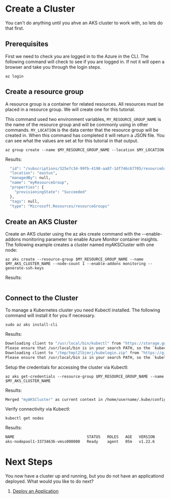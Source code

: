 # Create a Cluster

You can't do anything until you ahve an AKS cluster to work with, so lets do that first.

## Prerequisites

First we need to check you are logged in to the Azure in the CLI. The following command will check to see if you are logged in. If not it will open a browser and take you through the login steps.

```
az login
```
## Create a resource group

A resource group is a container for related resources. All resources must be placed in a resource group. We will create one for this tutorial. 

This command used two environment variables, `MY_RESOURCE_GROUP_NAME` is the name of the resource group and will be commonly using in other commands. `MY_LOCATION` is the data center that the resource group will be created in. When this command has completed it will return a JSON file. You can see what the values are set at for this tutorial in that output.

```
az group create --name $MY_RESOURCE_GROUP_NAME --location $MY_LOCATION
```

Results:

```expected_similarity=0.3
  "id": "/subscriptions/325e7c34-99fb-4190-aa87-1df746c67705/resourceGroups/myResourceGroup",
  "location": "eastus",
  "managedBy": null,
  "name": "myResourceGroup",
  "properties": {
    "provisioningState": "Succeeded"
  },
  "tags": null,
  "type": "Microsoft.Resources/resourceGroups"
```

## Create an AKS Cluster

Create an AKS cluster using the az aks create command with the --enable-addons monitoring parameter to enable Azure Monitor container insights. The following example creates a cluster named myAKSCluster with one node:

```
az aks create --resource-group $MY_RESOURCE_GROUP_NAME --name $MY_AKS_CLUSTER_NAME --node-count 1 --enable-addons monitoring --generate-ssh-keys
```

Results:

```expected_similarity=0.3

```

## Connect to the Cluster

To manage a Kubernetes cluster you need Kubectl installed. The following command will install it for you if necessary.

```
sudo az aks install-cli
```

Results:

```expected_similarity=0.3
Downloading client to "/usr/local/bin/kubectl" from "https://storage.googleapis.com/kubernetes-release/release/v1.23.5/bin/linux/amd64/kubectl"
Please ensure that /usr/local/bin is in your search PATH, so the `kubectl` command can be found.
Downloading client to "/tmp/tmpl2lbjmrj/kubelogin.zip" from "https://github.com/Azure/kubelogin/releases/download/v0.0.12/kubelogin.zip"
Please ensure that /usr/local/bin is in your search PATH, so the `kubelogin` command can be found.
```

Setup the credentials for accessing the cluster via Kubectl:

```
az aks get-credentials --resource-group $MY_RESOURCE_GROUP_NAME --name $MY_AKS_CLUSTER_NAME
```
Results:

```expected_similarity=0.3
Merged "myAKSCluster" as current context in /home/username/.kube/config
```

Verify connectivity via Kubectl:

```
kubectl get nodes
```

Results:

```expected_similarity=0.3
NAME                                STATUS   ROLES   AGE   VERSION
aks-nodepool1-33734636-vmss000000   Ready    agent   05m   v1.22.6
```

# Next Steps

You now have a cluster up and running, but you do not have an applicationd deployed. What would you like to do next?

  1. [Deploy an Application](AppDeployment/README.md)